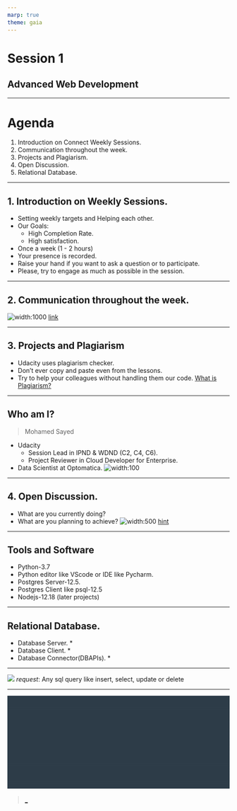 ```yaml
---
marp: true
theme: gaia
---
```

# Session 1
## Advanced Web Development
---
# Agenda
1. Introduction on Connect Weekly Sessions.
2. Communication throughout the week.
3. Projects and Plagiarism.
4. Open Discussion.
5. Relational Database.
---
## 1. Introduction on Weekly Sessions.
* Setting weekly targets and Helping each other.
* Our Goals:
    * High Completion Rate.
    * High satisfaction.
* Once a week (1 - 2 hours) 
* Your presence is recorded.
* Raise your hand if you want to ask a question or to participate. 
* Please, try to engage as much as possible in the session.

---
## 2. Communication throughout the week.
![width:1000](https://aem.dropbox.com/cms/content/dam/dropbox/www/en-us/business/app-integrations/slack/Slack_logo_new.png)
[link](https://join.slack.com/t/egypt-fwd-december/shared_invite/zt-jld49t7n-Kpd0aX6uO2QiLMMkOTS7PQ)

---
## 3. Projects and Plagiarism
* Udacity uses plagiarism checker.
* Don’t ever copy and paste even from the lessons.
* Try to help your colleagues without handling them our code.
[What is Plagiarism?](https://udacity.zendesk.com/hc/en-us/articles/360001451091-What-is-plagiarism-)
---
## Who am I? 
> Mohamed Sayed
* Udacity 
    * Session Lead in IPND & WDND (C2, C4, C6).
    * Project Reviewer in Cloud Developer for Enterprise.
* Data Scientist at Optomatica.
![width:100](https://avatars2.githubusercontent.com/u/25807671)
---
## 4. Open Discussion.
- What are you currently doing?
- What are you planning to achieve?
![width:500](https://media.giphy.com/media/bal0OZzvIWGoU/giphy.gif)
[hint](https://roadmap.sh/backend)
---
## Tools and Software
* Python-3.7
* Python editor like VScode or IDE like Pycharm.
* Postgres Server-12.5.
* Postgres Client like psql-12.5
* Nodejs-12.18 (later projects)
---
## Relational Database.

* Database Server.
    * 
* Database Client.
    * 
* Database Connector(DBAPIs).
    * 
---
![](client-server)
*request*: Any sql query like insert, select, update or delete

---
![bg auto](../../udacity.gif)

> [_](https://forms.gle/1DkbXjsJ5mNyFgQw6)
